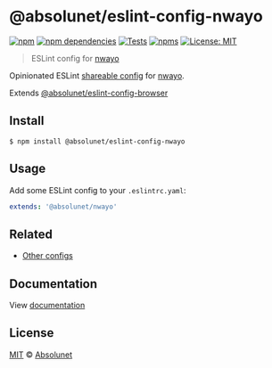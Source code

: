 # @absolunet/eslint-config-nwayo

[![npm][npm-badge]][npm-url]
[![npm dependencies][dependencies-badge]][dependencies-url]
[![Tests][tests-badge]][tests-url]
[![npms][npms-badge]][npms-url]
[![License: MIT][license-badge]][license-url]


> ESLint config for [nwayo](https://documentation.absolunet.com/nwayo)

Opinionated ESLint [shareable config](https://eslint.org/docs/developer-guide/shareable-configs.html) for [nwayo](https://documentation.absolunet.com/nwayo).

Extends [@absolunet/eslint-config-browser](https://github.com/absolunet/eslint-config)


## Install

```
$ npm install @absolunet/eslint-config-nwayo
```


## Usage

Add some ESLint config to your `.eslintrc.yaml`:

```yaml
extends: '@absolunet/nwayo'
```


## Related

- [Other configs](https://github.com/absolunet/eslint-config)


## Documentation

View [documentation](https://documentation.absolunet.com/eslint-config/nwayo)


## License
[MIT](LICENSE) © [Absolunet](https://absolunet.com)




[npm-badge]:          https://img.shields.io/npm/v/@absolunet/eslint-config-nwayo?style=flat-square
[dependencies-badge]: https://img.shields.io/david/absolunet/eslint-config?path=packages/nwayo&style=flat-square
[tests-badge]:        https://img.shields.io/github/workflow/status/absolunet/eslint-config/tests/production?label=tests&style=flat-square
[npms-badge]:         https://badges.npms.io/%40absolunet%2Feslint-config-nwayo.svg?style=flat-square
[license-badge]:      https://img.shields.io/badge/license-MIT-green?style=flat-square

[npm-url]:          https://www.npmjs.com/package/@absolunet/eslint-config-nwayo
[dependencies-url]: https://david-dm.org/absolunet/eslint-config?path=packages/nwayo
[tests-url]:        https://github.com/absolunet/eslint-config/actions?query=workflow%3Atests+branch%3Aproduction
[npms-url]:         https://npms.io/search?q=%40absolunet%2Feslint-config-nwayo
[license-url]:      https://opensource.org/licenses/MIT
